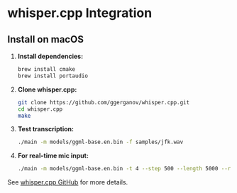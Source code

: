 # whisper.cpp Integration

## Install on macOS

1. **Install dependencies:**
   ```sh
   brew install cmake
   brew install portaudio
   ```

2. **Clone whisper.cpp:**
   ```sh
   git clone https://github.com/ggerganov/whisper.cpp.git
   cd whisper.cpp
   make
   ```

3. **Test transcription:**
   ```sh
   ./main -m models/ggml-base.en.bin -f samples/jfk.wav
   ```

4. **For real-time mic input:**
   ```sh
   ./main -m models/ggml-base.en.bin -t 4 --step 500 --length 5000 --real-time --output-txt
   ```

See [whisper.cpp GitHub](https://github.com/ggerganov/whisper.cpp) for more details. 